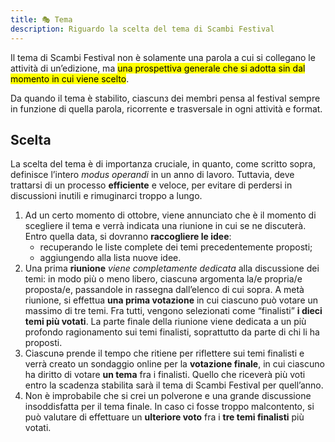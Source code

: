 ```yaml
---
title: 🎭 Tema
description: Riguardo la scelta del tema di Scambi Festival
---
```

Il tema di Scambi Festival non è solamente una parola a cui si collegano le attività di un’edizione, ma <mark>una prospettiva generale che si adotta sin dal momento in cui viene scelto</mark>.

Da quando il tema è stabilito, ciascunз dei membri pensa al festival sempre in funzione di quella parola, ricorrente e trasversale in ogni attività e format.

## Scelta

La scelta del tema è di importanza cruciale, in quanto, come scritto sopra, definisce l’intero _modus operandi_ in un anno di lavoro. Tuttavia, deve trattarsi di un processo **efficiente** e veloce, per evitare di perdersi in discussioni inutili e rimuginarci troppo a lungo.

1. Ad un certo momento di ottobre, viene annunciato che è il momento di scegliere il tema e verrà indicata una riunione in cui se ne discuterà. Entro quella data, si dovranno **raccogliere le idee**:
	- recuperando le liste complete dei temi precedentemente proposti;
	- aggiungendo alla lista nuove idee.
2. Una prima **riunione** *viene completamente dedicata* alla discussione dei temi: in modo più o meno libero, ciascunə argomenta la/e propria/e proposta/e, passandole in rassegna dall’elenco di cui sopra. A metà riunione, si effettua **una prima votazione** in cui ciascuno può votare un massimo di tre temi. Fra tutti, vengono selezionati come “finalisti” **i dieci temi più votati**. La parte finale della riunione viene dedicata a un più profondo ragionamento sui temi finalisti, soprattutto da parte di chi li ha proposti.
3. Ciascunə prende il tempo che ritiene per riflettere sui temi finalisti e verrà creato un sondaggio online per la **votazione finale**, in cui ciascuno ha diritto di votare **un tema** fra i finalisti. Quello che riceverà più voti entro la scadenza stabilita sarà il tema di Scambi Festival per quell’anno.
4. Non è improbabile che si crei un polverone e una grande discussione insoddisfatta per il tema finale. In caso ci fosse troppo malcontento, si può valutare di effettuare un **ulteriore voto** fra i **tre temi finalisti** più votati.
